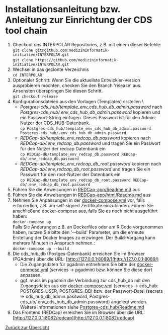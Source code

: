 # Installationsanleitung bzw. Anleitung zur Einrichtung der CDS tool chain

  1. Checkout des INTERPOLAR Repositories, z.B. mit einem dieser Befehle: \
    ```git clone git@github.com:medizininformatik-initiative/INTERPOLAR.git``` \
    ```git clone https://github.com/medizininformatik-initiative/INTERPOLAR.git```
  1. Wechsel in das geclonte Verzeichnis \
    ```cd INTERPOLAR```
  1. Optionaler Schritt: Wenn Sie die aktuellste Entwickler-Version ausprobieren möchten, checken Sie den Branch 'release' aus. Ansonsten überspringen Sie diesen Schritt. \
    ```git checkout release```
  1. Konfigurationsdateien aus den Vorlagen (Templates) erstellen \
     * _Postgres-cds_hub/template_env_cds_hub_db_admin.password_ nach _Postgres-cds_hub/.env_cds_hub_db_admin.password_ kopieren und ein Passwort-String einfügen. Dieses Passwort ist für den Admin-Nutzer der CDS_HUB-Datenbank. \
    ```cp Postgres-cds_hub/template_env_cds_hub_db_admin.password Postgres-cds_hub/.env_cds_hub_db_admin.password```
     * _REDCap-db/template_env_redcap_db.password_ kopieren nach _REDCap-db/.env_redcap_db.password_ und tragen Sie ein Passwort für den Nutzer der redcap Datenbank ein \
    ```cp REDCap-db/template_env_redcap_db.password REDCap-db/.env_redcap_db.password```
     * _REDCap-db/template_env_redcap_db_root.password_ kopieren nach _REDCap-db/.env_redcap_db_root.password_ und tragen Sie ein Passwort für den root-Nutzer der Datenbank ein \
    ```cp REDCap-db/template_env_redcap_db_root.password REDCap-db/.env_redcap_db_root.password```
  1. Führen Sie die Anweisungen in [REDCap-app/Readme.md](REDCap-app/Readme.md) aus
  1. Führen Sie die Anweisungen in [REDCap-app/html/Readme.md](REDCap-app/html/Readme.md) aus
  1. Nehmen Sie Anpassungen in der [docker-compose.yml](/docker-compose.yml#L131) vor, falls erforderlich, z.B. um self-signed Zertifikate einzubinden. Führen Sie anschließend docker-compose aus, falls Sie es noch nicht ausgeführt haben: \
    ```docker-compose up``` \
    Falls Sie Änderungen z.B. an Dockerfiles oder am R Code vorgenommen haben, nutzen Sie bitte den '--build' Parameter, um die erneute Erstellung der Docker Images zu erzwingen. Der Build-Vorgang kann mehrere Minuten in Anspruch nehmen.: \
    ```docker-compose up --build```
  1. Die cds_hub_db (Postges-Datenbank) erreichen Sie im Browser (PGAdmin) über die URL: [http://127.0.0.1:8089/](http://127.0.0.1:8089/)
     * Die Zugangsdaten für pgadmin entnehmen Sie bitte der [docker-compose.yml](/docker-compose.yml#L94) (services -> pgadmin) bzw. können Sie diese dort anpassen.
     * ggf. muss im pgadmin die Verbindung zur cds_hub_db mit den Zugangsdaten aus der [docker-compose.yml](/docker-compose.yml#L63) (services -> cds_hub: POSTGRES_USER, POSTGRES_DB) bzw. der Passwort-Datei (secrets -> cds_hub_db_admin.password, Postgres-cds_ub/.env_cds_hub_db_admin.password) angelegt werden. Weitere Informationen siehe [Postgres-cds_hub/Readme.md](Postgres-cds_hub/Readme.md)
  1. Das Frontend (REDCap) erreichen Sie im Browser über die URL: [http://127.0.0.1:8082/redcap](http://127.0.0.1:8082/redcap)

[Zurück zur Übersicht](./)
